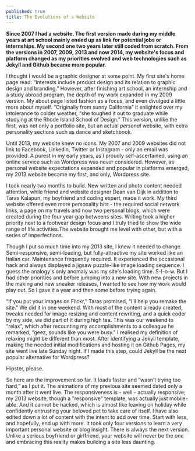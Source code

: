 ```yaml
---
published: true
title: The Evolutions of a Website
---
```


**Since 2007 I had a website. The first version made during my middle years at art school mainly ended up as link for potential jobs or internships. My second one two years later still coded from scratch. From the versions in 2007, 2009, 2013 and now 2014, my website's focus and platform changed as my priorities evolved and web technologies such as Jekyll and Github became more popular.**

I thought I would be a graphic designer at some point. My first site's home page read: “Interests include product design and its relation to graphic design and branding.” However, after finishing art school, an internship and a study abroad program, the depth of my work expanded in my 2009 version. My about page listed fashion as a focus, and even divulged a little more about myself. “Originally from sunny California” it enlighted over my intolerance to colder weather, “she toughed it out to graduate while studying at the Rhode Island School of Design.” This version, unlike the first, was not only a portfolio site, but an actual *personal* website, with extra personality sections such as dance and sketchbook.

Until 2013, my website knew no icons. My 2007 and 2009 websites did not link to Facebook, Linkedin, Twitter or Instagram - only an email was provided. A purest in my early years, as I proudly self-ascertained, using an online service such as Wordpress was never considered. However, as personal website expectations expanded and popular in platforms emerged, my 2013 website became my first, and only, Wordpress site. 

I took nearly two months to build. New written and photo content needed attention, while friend and website designer Dean van Dijk in addition to Taras Kalapun, my boyfriend and coding expert, made it work. My third website offered even more personality bits - the required social network links, a page on my travels and now two personal blogs, which were created during the four year gap betweens sites. Writing took a higher priority next to a footwear design focus and I truly tried to show the wide range of life activities.The website brought me level with other, but with a series of imperfections.

Though I put so much time into my 2013 site, I knew it needed to change. Semi-responsive, semi-loading, but fully-attractive my site worked like an Italian car. Maintenance frequently required. It experienced the occasional hack and always displayed a jigsaw puzzle-like image loading sequence. I guess the analogy's only anomaly was my site's loading time. S-l-o-w. But I had other priorities and before jumping into a new site. With new projects in the making and new sneaker releases, I wanted to see how my work would play out. So I gave it a year and then some before trying again. 

“If you put your images on Flickr,” Taras promised, “I’ll help you remake the site.” We did it in one weekend. With most of the content already created, tweaks needed for image resizing and content rewriting, and a quick coder by my side, we did part of it during high tea. This was our weekend to “relax”, which after recounting my accomplishments to a colleague he remarked, “geez, sounds like you were busy." I realised my definition of relaxing might be different than most. After identifying a Jekyll template, making the needed initial modifications and hosting it on Github Pages, my site went live late Sunday night. If I made this step, could Jekyll be the next popular alternative for Wordpress?

Hipster, please. 

So here are the improvement so far. It loads faster and “wasn’t trying too hard,” as I put it. The animations of my previous site seemed dated only a month after it went live. The responsiveness is - well - actually responsive; my 2013 website, though a "responsive" template, was actually just mobile-able. And it cannot be hacked, which is almost like leaving on holiday while confidently entrusting your beloved pet to take care of itself. I have also edited down a lot of content with the intent to add over time. Start with less, and hopefully, end up with more. It took only four versions to learn a very important personal website or blog insight. There is always the next version. Unlike a serious boyfriend or girlfriend, your website will never be the *one* and embracing this reality makes building a site less daunting. 

